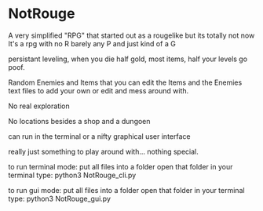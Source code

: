 # NotRouge
A very simplified "RPG" that started out as a rougelike but its totally not now
It's a rpg with no R barely any P and just kind of a G

persistant leveling, when you die half gold, most items, half your levels go poof.

Random Enemies and Items that you can edit the Items and the Enemies text files to add your own or edit and mess around with.

No real exploration

No locations besides a shop and a dungoen

can run in the terminal or a nifty graphical user interface

really just something to play around with... nothing special.


to run terminal mode:
put all files into a folder
open that folder in your terminal
type: python3 NotRouge_cli.py

to run gui mode:
put all files into a folder
open that folder in your terminal
type: python3 NotRouge_gui.py
